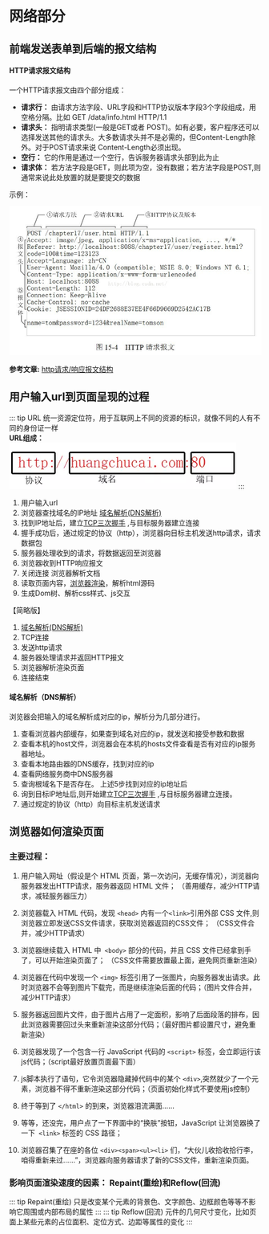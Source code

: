 # 网络部分

## 前端发送表单到后端的报文结构

#### HTTP请求报文结构

一个HTTP请求报文由四个部分组成：

  * **请求行：** 由请求方法字段、URL字段和HTTP协议版本字段3个字段组成，用空格分隔。比如 GET /data/info.html HTTP/1.1
  * **请求头：** 指明请求类型(一般是GET或者 POST)。如有必要，客户程序还可以选择发送其他的请求头。大多数请求头并不是必需的，但Content-Length除外。对于POST请求来说 Content-Length必须出现。
  * **空行：** 它的作用是通过一个空行，告诉服务器请求头部到此为止
  * **请求体：** 若方法字段是GET，则此项为空，没有数据；若方法字段是POST,则通常来说此处放置的就是要提交的数据

示例：

![An image](https://github.com/MY729/blog/raw/gh-pages/img/网络相关/http-1.jpg)

**参考文章:** [http请求/响应报文结构](https://my729.github.io/blog/internetwork/http%E8%AF%B7%E6%B1%82%E5%92%8C%E5%93%8D%E5%BA%94%E6%8A%A5%E6%96%87%E7%BB%93%E6%9E%84.html)

## 用户输入url到页面呈现的过程

::: tip URL
  统一资源定位符，用于互联网上不同的资源的标识，就像不同的人有不同的身份证一样  
  **URL组成：**  
  ![An image](https://github.com/MY729/blog/raw/gh-pages/img/网络相关/http-2.jpg)
:::


1. 用户输入url
2. 浏览器查找域名的IP地址 [域名解析(DNS解析)](/interview/网络相关.html#域名解析)
3. 找到IP地址后，建立[TCP三次握手](http://my729.github.io/blog/internetwork/TCP%E4%B8%89%E6%AC%A1%E6%8F%A1%E6%89%8B.html) ,与目标服务器建立连接
4. 握手成功后，通过规定的协议（http），浏览器向目标主机发送http请求，请求数据包
5. 服务器处理收到的请求，将数据返回至浏览器
6. 浏览器收到HTTP响应报文
7. 关闭连接 浏览器解析文档
8. 读取页面内容，[浏览器渲染](/interview/网络相关.html#浏览器如何渲染页面)，解析html源码
9. 生成Dom树、解析css样式、js交互

【简略版】
1. [域名解析(DNS解析)](/interview/网络相关.html#域名解析)
2. TCP连接
3. 发送http请求
4. 服务器处理请求并返回HTTP报文
5. 浏览器解析渲染页面
6. 连接结束

#### 域名解析（DNS解析）
浏览器会把输入的域名解析成对应的ip，解析分为几部分进行。

1. 查看浏览器内部缓存，如果查到域名对应的ip，就发送和接受参数和数据
2. 查看本机的host文件，浏览器会在本机的hosts文件查看是否有对应的ip服务器地址。
3. 查看本地路由器的DNS缓存，找到对应的ip
4. 查看网络服务商中DNS服务器
5. 查询根域名下是否存在。
上述5步找到对应的ip地址后
6. 询到目标IP地址后,则开始建立[TCP三次握手](http://my729.github.io/blog/internetwork/TCP%E4%B8%89%E6%AC%A1%E6%8F%A1%E6%89%8B.html)  ,与目标服务器建立连接。
7. 通过规定的协议（http）向目标主机发送请求

## 浏览器如何渲染页面

### 主要过程：

1. 用户输入网址（假设是个 HTML 页面，第一次访问，无缓存情况），浏览器向服务器发出HTTP请求，服务器返回 HTML 文件； （善用缓存，减少HTTP请求，减轻服务器压力）

2. 浏览器载入 HTML 代码，发现 `<head>` 内有一个` <link> `引用外部 CSS 文件,则浏览器立即发送CSS文件请求，获取浏览器返回的CSS文件；  （CSS文件合并，减少HTTP请求）

3. 浏览器继续载入 HTML 中` <body>` 部分的代码，并且 CSS 文件已经拿到手了，可以开始渲染页面了；    （CSS文件需要放置最上面，避免网页重新渲染）

4. 浏览器在代码中发现一个 `<img>` 标签引用了一张图片，向服务器发出请求。此时浏览器不会等到图片下载完，而是继续渲染后面的代码；（图片文件合并，减少HTTP请求）

5. 服务器返回图片文件，由于图片占用了一定面积，影响了后面段落的排布，因此浏览器需要回过头来重新渲染这部分代码；（最好图片都设置尺寸，避免重新渲染）

6. 浏览器发现了一个包含一行 JavaScript 代码的 `<script>` 标签，会立即运行该js代码；（script最好放置页面最下面）                   

7. js脚本执行了语句，它令浏览器隐藏掉代码中的某个 `<div>`,突然就少了一个元素，浏览器不得不重新渲染这部分代码；（页面初始化样式不要使用js控制）   

8. 终于等到了 `</html>` 的到来，浏览器泪流满面……

9. 等等，还没完，用户点了一下界面中的“换肤”按钮，JavaScript 让浏览器换了一下` <link>` 标签的 CSS 路径；

10. 浏览器召集了在座的各位 `<div><span><ul><li>` 们，“大伙儿收拾收拾行李，咱得重新来过……”，浏览器向服务器请求了新的CSS文件，重新渲染页面。

### 影响页面渲染速度的因素： Repaint(重绘)和Reflow(回流)

::: tip Repaint(重绘)
只是改变某个元素的背景色、文字颜色、边框颜色等等不影响它周围或内部布局的属性
:::
::: tip Reflow(回流)
元件的几何尺寸变化，比如页面上某些元素的占位面积、定位方式、边距等属性的变化
:::


